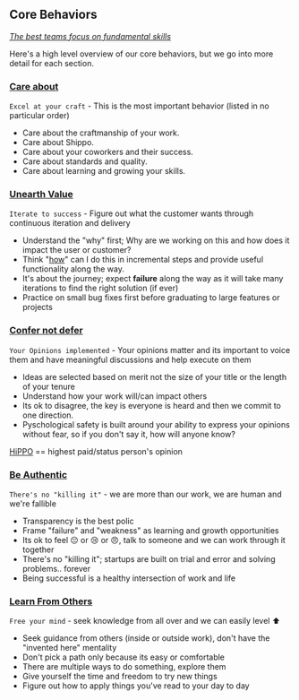 ## Core Behaviors

[_The best teams focus on fundamental skills_](https://medium.com/swlh/leaders-be-the-dumbest-in-the-room-777060a38d86)

Here's a high level overview of our core behaviors, but we go into more detail for each section.

### [Care about](care.md)
`Excel at your craft` - This is the most important behavior (listed in no particular order)

* Care about the craftmanship of your work.
* Care about Shippo.
* Care about your coworkers and their success.
* Care about standards and quality.
* Care about learning and growing your skills.

### [Unearth Value](value.md)
`Iterate to success` - Figure out what the customer wants through continuous iteration and delivery

* Understand the "why" first; Why are we working on this and how does it impact the user or customer?
* Think "[how](https://blog.crisp.se/wp-content/uploads/2016/01/mvp.png)" can I do this in incremental steps and  provide useful functionality along the way.
* It's about the journey; expect __failure__ along the way as it will take many iterations to find the right solution (if ever)
* Practice on small bug fixes first before graduating to large features or projects

### [Confer not defer](confer.md)
`Your Opinions implemented` - Your opinions matter and its important to voice them and have meaningful discussions and help execute on them

* Ideas are selected based on merit not the size of your title or the length of your tenure
* Understand how your work will/can impact others
* Its ok to disagree, the key is everyone is heard and then we commit to one direction.
* Pyschological safety is built around your ability to express your opinions without fear, so if you don't say it, how will anyone know?

[HiPPO](https://www.bbc.com/news/business-39633499) == highest paid/status person's opinion

### [Be Authentic](authentic.md)
`There's no "killing it"` - we are more than our work, we are human and we're fallible
* Transparency is the best polic
* Frame "failure" and "weakness" as learning and growth opportunities
* Its ok to feel :pensive: or :cry: or :angry:, talk to someone and we can work through it together
* There's no "killing it"; startups are built on trial and error and solving problems.. forever
* Being successful is a healthy intersection of work and life
     
### [Learn From Others](learn.md)
`Free your mind` - seek knowledge from all over and we can easily level :arrow_up:

* Seek guidance from others (inside or outside work), don't have the "invented here" mentality
* Don't pick a path only because its easy or comfortable
* There are multiple ways to do something, explore them    
* Give yourself the time and freedom to try new things
* Figure out how to apply things you've read to your day to day
